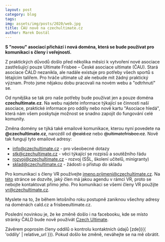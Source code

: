 ```yaml
---
layout: post
category: blog
tags:
img: assets/img/posts/2020/web.jpg
title: ČAU nově na czechultimate.cz
author: Marek Dostál
---
```


**S "novou" asociací přichází i nová doména, která se bude používat pro komunikaci s členy i veřejností.**

Z praktických důvodů došlo před několika měsíci k vytvoření nové asociace zastřešující pouze Ultimate Frisbee – České asociace ultimate (ČAU). Stará asociace ČALD nezanikla, ale nadále existuje pro potřeby všech sportů s létajícím talířem. Pro hráče ultimate už ale nebude mít žádný praktický význam. Proto jsme nějakou dobu pracovali na novém webu a "odtrhnutí" se.

Od nynějška se tak pro naše potřeby bude používat jen a pouze doména **czechultimate.cz**. Na webu najdete informace týkající se činnosti naší asociace, praktické informace pro oddíly nebo nově kartu "Asociace hledá", která nám všem poskytuje možnost se snadno zapojit do fungování celé komunity.

Změna domény se týká také emailové komunikace, kterou nyní povedete na **@czechultimate.cz**, narozdíl od ~~@cald.cz~~ nebo ~~@ultimatefrisbee.cz~~. Nově tak fungují tyto emailové adresy:

- info@czechultimate.cz - pro všeobecné dotazy
- stk@czechultimate.cz - věci týkající se rozpisů a soutěžního řádu
- rozvoj@czechultimate.cz - rozvoj (SŠL, školení učitelů, minigranty)
- sklad@czechultimate.cz - žádosti o přístup do skladu

Pro komunikaci s členy VR používejte jmeno.prijmeni@czechultimate.cz. Na [této](/vr) stránce se dozvíte, jaký člen má jakou agendu v rámci VR, proto se nebojte kontaktovat přímo jeho. Pro komunikaci se všemi členy VR použijte vr@czechultimate.cz.

Myslete na to, že během letošního roku postupně zaniknou všechny adresy na doménách cald.cz a frisbeeultimate.cz.

Poslední novinkou je, že ke změně došlo i na facebooku, kde se místo stránky ČALD bude nově používát [Czech Ultimate](https://www.facebook.com/czechultimate/).

Závěrem poprosím členy oddílů o kontrolu kontaktních údajů [zde]({{ 'oddily' | relative_url }}). Pokud došlo ke změně, neváhejte se na mě obrátit. 
